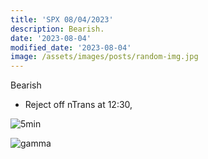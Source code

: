```yaml
---
title: 'SPX 08/04/2023'
description: Bearish.
date: '2023-08-04'
modified_date: '2023-08-04'
image: /assets/images/posts/random-img.jpg
---
```


Bearish 

- Reject off nTrans at 12:30, 

![5min](@@baseUrl@@/assets/images/posts/08-04-2023-1.png)

![gamma](@@baseUrl@@/assets/images/posts/08-04-2023-2.png)
